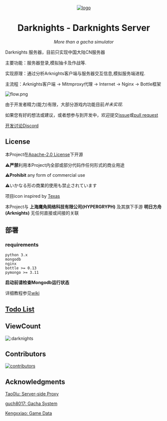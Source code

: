 <div align="center">

[![logo](https://raw.githubusercontent.com/Darknights-master/Darknights-server/main/assets/icon-192x192.png)](https://github.com/Darknights-master)
# Darknights - Darknights Server
*More than a gacha simulator*
</div>

Darknights 服务器，目前只实现中国大陆CN服务器

主要功能：服务器登录,模拟抽卡及作战等.

实现原理：通过分析Arknights客户端与服务器交互信息,模拟服务端进程.

主流程：Arknights客户端 -> Mitmproxy代理 -> Internet -> Nginx -> Bottle框架

![flow.png](https://i.loli.net/2021/09/19/la9fr5dkCOLYvZU.png)

由于开发者精力(能力)有限，大部分游戏内功能目前*并未实现*.

如果您有好的想法或建议，或者想参与到开发中，欢迎提交[issue](https://github.com/Darknights-master/Darknights-server/issues)或[pull request](https://github.com/Darknights-master/Darknights-server/pulls)


[开发讨论Discord](https://discord.gg/SmuB88RR5W)


## License

本Project在[Apache-2.0 License](https://github.com/Darknights-master/Darknights-server/blob/main/LICENSE)下开源

⚠**严禁**利用本Project内全部或部分代码作任何形式的商业用途

⚠**Prohibit** any form of commercial use

⚠いかなる形の商業的使用も禁止されています

项目icon inspired by [Texas](https://www.pixiv.net/artworks/87060370)

本Project与 **上海鹰角网络科技有限公司(HYPERGRYPH)** 及其旗下手游 **明日方舟(Arknights)** 无任何直接或间接的关联

## 部署

### requirements
```
python 3.x
mongodb
nginx
bottle >= 0.13
pymongo >= 3.11
```

**启动前请检查Mongodb运行状态**

详细教程参见[wiki](https://github.com/Darknights-master/Darknights-server/wiki)

## [Todo List](https://github.com/Darknights-master/Darknights-server/wiki/Todo)

## ViewCount

![:darknights](https://count.getloli.com/get/@:darknights)

## Contributors

[![contributors](https://contributors-img.web.app/image?repo=Darknights-master/Darknights-server)](https://github.com/Darknights-master/Darknights-server/graphs/contributors)

## Acknowledgments

[Tao0lu: Server-side Proxy](https://github.com/Tao0Lu/Arknights_Anti-addiction_Cheater)

[guch8017: Gacha System](https://github.com/guch8017/ArknightsGachaMonitor)

[Kengxxiao: Game Data](https://github.com/Kengxxiao/ArknightsGameData)
